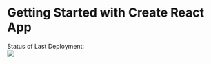# Getting Started with Create React App

Status of Last Deployment:<br>
<img src="https://github.com/adv4000/chat/workflows/hello/badge.svg?branch=master"><br>
